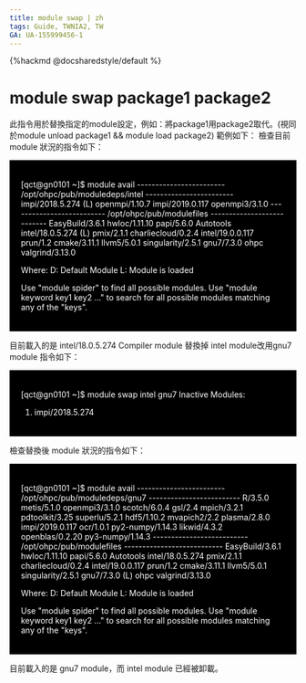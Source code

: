 ```yaml
---
title: module swap | zh
tags: Guide, TWNIA2, TW
GA: UA-155999456-1
---
```


{%hackmd @docsharedstyle/default %}

# module swap package1 package2
    
此指令用於替換指定的module設定，例如：將package1用package2取代。(視同於module unload package1 && module load package2) 範例如下：
檢查目前 module 狀況的指令如下：
    
<div style="background-color:black;color:white;padding:20px;">    

    
[qct@gn0101 ~]$ module avail
------------------------ /opt/ohpc/pub/moduledeps/intel ------------------------
   impi/2018.5.274 (L)		openmpi/1.10.7
   impi/2019.0.117		openmpi3/3.1.0
-------------------------- /opt/ohpc/pub/modulefiles ---------------------------
   EasyBuild/3.6.1		hwloc/1.11.10		papi/5.6.0
   Autotools		intel/18.0.5.274 (L)		pmix/2.1.1
   charliecloud/0.2.4	intel/19.0.0.117		prun/1.2
   cmake/3.11.1		llvm5/5.0.1			singularity/2.5.1
   gnu7/7.3.0		ohpc				valgrind/3.13.0

  Where:
   D:  Default Module
   L:  Module is loaded

Use "module spider" to find all possible modules.
Use "module keyword key1 key2 ..." to search for all possible modules matching any of the "keys".

</div>
    
目前載入的是 intel/18.0.5.274 Compiler module
替換掉 intel module改用gnu7 module 指令如下：

<div style="background-color:black;color:white;padding:20px;">    

[qct@gn0101 ~]$ module swap intel gnu7
Inactive Modules:
  1) impi/2018.5.274

</div>


檢查替換後 module 狀況的指令如下：

<div style="background-color:black;color:white;padding:20px;">   

 [qct@gn0101 ~]$ module avail
------------------------ /opt/ohpc/pub/moduledeps/gnu7 -------------------------
   R/3.5.0			metis/5.1.0		openmpi3/3.1.0	scotch/6.0.4
   gsl/2.4			mpich/3.2.1		pdtoolkit/3.25	superlu/5.2.1
   hdf5/1.10.2		mvapich2/2.2	plasma/2.8.0
   impi/2019.0.117	ocr/1.0.1		py2-numpy/1.14.3
   likwid/4.3.2		openblas/0.2.20	py3-numpy/1.14.3
-------------------------- /opt/ohpc/pub/modulefiles ---------------------------
   EasyBuild/3.6.1		hwloc/1.11.10		papi/5.6.0
   Autotools		intel/18.0.5.274		pmix/2.1.1
   charliecloud/0.2.4	intel/19.0.0.117		prun/1.2
   cmake/3.11.1		llvm5/5.0.1			singularity/2.5.1
   gnu7/7.3.0 (L)		ohpc				valgrind/3.13.0

  Where:
   D:  Default Module
   L:  Module is loaded

Use "module spider" to find all possible modules.
Use "module keyword key1 key2 ..." to search for all possible modules matching any of the "keys".

</div>
    
目前載入的是 gnu7 module，而 intel module 已經被卸載。
    